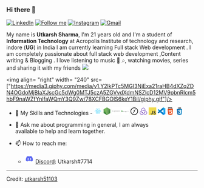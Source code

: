 ### Hi there 👋

[![LinkedIn](https://img.shields.io/badge/-LinkedIn-blue?style=flat&logo=Linkedin&logoColor=white)](https://www.linkedin.com/in/utkarsh-sharma-78a007259/)
[<img src="https://img.shields.io/github/followers/utkarsh51105?label=follow&style=social" height="22" title="Follow me" />](https://github.com/utkarsh51103) 
[![Instagram](https://img.shields.io/badge/-Instagram-c13584?style=flat&labelColor=c13584&logo=instagram&logoColor=white)](https://instagram.com/utkarsh511_?igshid=ZDdkNTZiNTM=)
[![Gmail](https://img.shields.io/badge/-Gmail-c14438?style=flat&logo=Gmail&logoColor=white)](mailto:utkarshsharmabd@gmail.com)

My name is **Utkarsh Sharma**, I'm 21 years old and I'm a student of **Information Technology** at Acropolis Institute of technology and research, indore (**UG**) in India
I am currently learning Full stack Web development . I am completely passionate about full stack web development ,Content writing & Blogging . I love listening to music :heartbeat: :notes:, watching movies, series and sharing it with my friends <img height ="20" src= "https://camo.githubusercontent.com/6ba7b982e69849c28d40e15131d5557cd65455a6/68747470733a2f2f6d656469612e67697068792e636f6d2f6d656469612f4c6e516a7057614f4e386e68723231764e572f67697068792e676966" />


<img align= "right" width= "240" src= ["https://media3.giphy.com/media/v1.Y2lkPTc5MGI3NjExa21raHB4dXZqZDN4OGdoMjBlaXJscGc5dWg0MTJ5czA5ZGVvdXdmNSZlcD12MV9pbnRlcm5hbF9naWZfYnlfaWQmY3Q9Zw/78XCFBGOlS6keY1Bil/giphy.gif"]/>


- 🌱 My Skills and Technologies - <img height="20" src="https://raw.githubusercontent.com/github/explore/master/topics/react/react.png" alt="React" /></code>
  <img height="20" src="https://raw.githubusercontent.com/github/explore/master/topics/nodejs/nodejs.png" alt="Node.js" /></code>
  <img height="20" src="https://raw.githubusercontent.com/github/explore/master/topics/express/express.png" alt="Express.js" /></code>
  <img height="20" src="https://raw.githubusercontent.com/github/explore/master/topics/mongodb/mongodb.png" alt="MongoDB" /></code>
  <img height="20" src="https://raw.githubusercontent.com/github/explore/master/topics/socket-io/socket-io.png" alt="Socket.io" /></code>
  <img height="20" src="https://raw.githubusercontent.com/github/explore/master/topics/redux/redux.png" alt="Redux" /></code>
<img height="20" src="https://raw.githubusercontent.com/github/explore/80688e429a7d4ef2fca1e82350fe8e3517d3494d/topics/javascript/javascript.png"></code>
<code><img height="20" src="https://raw.githubusercontent.com/github/explore/80688e429a7d4ef2fca1e82350fe8e3517d3494d/topics/visual-studio-code/visual-studio-code.png"></code>
<code><img height="20" src="https://raw.githubusercontent.com/github/explore/80688e429a7d4ef2fca1e82350fe8e3517d3494d/topics/html/html.png"></code>
<code><img height="20" src="https://raw.githubusercontent.com/github/explore/80688e429a7d4ef2fca1e82350fe8e3517d3494d/topics/css/css.png"></code>

- 💬 Ask me about programming in general, I am always <br> available to help and learn together.

- 📫 How to reach me: 
   - <a><img height="25" src="https://raw.githubusercontent.com/github/explore/80688e429a7d4ef2fca1e82350fe8e3517d3494d/topics/discord/discord.png"> [Discord](https://discord.com/): Utkarsh#7714 </a>



----
Credit: [utkarsh51103](https://github.com/utkarsh51103)

<!--
**utkarsh51103/utkarsh51103** is a ✨ _special_ ✨ repository because its `README.md` (this file) appears on your GitHub profile.

Here are some ideas to get you started:

- 🔭 I’m currently working on ...
- 🌱 I’m currently learning ...
- 👯 I’m looking to collaborate on ...
- 🤔 I’m looking for help with ...
- 💬 Ask me about ...
- 📫 How to reach me: ...
- 😄 Pronouns: ...
- ⚡ Fun fact: ...
-->
